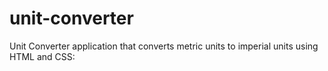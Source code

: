 # unit-converter
 Unit Converter application that converts metric units to imperial units using HTML and CSS:
